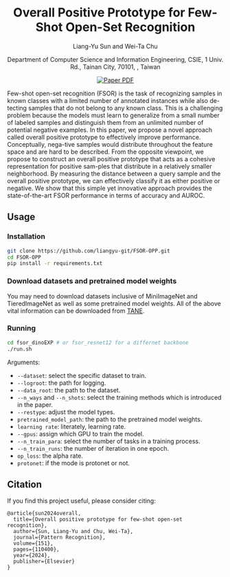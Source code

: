 <div align="center">
  
# Overall Positive Prototype for Few-Shot Open-Set Recognition

Liang-Yu Sun and Wei-Ta Chu

Department of Computer Science and Information Engineering, CSIE, 1 Univ. Rd., Tainan City, 70101, , Taiwan

<a href="https://www.sciencedirect.com/science/article/abs/pii/S0031320324001511"><img src='https://img.shields.io/badge/Pattern_Recognition-FSOR--OPP-blue' alt='Paper PDF'></a>

</div>
Few-shot open-set recognition (FSOR) is the task of recognizing samples in known classes with a limited number of annotated instances while also de- tecting samples that do not belong to any known class. This is a challenging problem because the models must learn to generalize from a small number of labeled samples and distinguish them from an unlimited number of potential negative examples. In this paper, we propose a novel approach called overall positive prototype to effectively improve performance. Conceptually, nega-tive samples would distribute throughout the feature space and are hard to be described. From the opposite viewpoint, we propose to construct an overall positive prototype that acts as a cohesive representation for positive sam-ples that distribute in a relatively smaller neighborhood. By measuring the distance between a query sample and the overall positive prototype, we can effectively classify it as either positive or negative. We show that this simple yet innovative approach provides the state-of-the-art FSOR performance in terms of accuracy and AUROC.

## Usage

### Installation

```bash
git clone https://github.com/liangyu-git/FSOR-OPP.git
cd FSOR-OPP
pip install -r requirements.txt
```

### Download datasets and pretrained model weights

You may need to download datasets inclusive of MiniImageNet and TieredImageNet as well as some pretrained model weights.
All of the above vital information can be downloaded from [TANE](https://github.com/shiyuanh/TANE).

### Running

```bash
cd fsor_dinoEXP # or fsor_resnet12 for a differnet backbone
./run.sh
```

Arguments:
- `--dataset`: select the specific dataset to train.
- `--logroot`: the path for logging.
- `--data_root`: the path to the dataset.
- `--n_ways` and `--n_shots`: select the training methods which is introduced in the paper.
- `--restype`: adjust the model types.
- `pretrained_model_path`: the path to the pretrained model weights.
- `learning rate`: literately, learning rate.
- `--gpus`: assign which GPU to train the model.
- `--n_train_para`: select the number of tasks in a training process.
- `--n_train_runs`: the number of iteration in one epoch.
- `op_loss`: the alpha rate.
- `protonet`: if the mode is protonet or not.

## Citation

If you find this project useful, please consider citing:

```
@article{sun2024overall,
  title={Overall positive prototype for few-shot open-set recognition},
  author={Sun, Liang-Yu and Chu, Wei-Ta},
  journal={Pattern Recognition},
  volume={151},
  pages={110400},
  year={2024},
  publisher={Elsevier}
}
```
